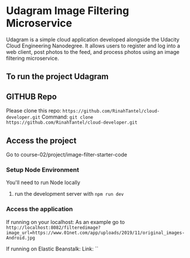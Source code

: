 # Udagram Image Filtering Microservice

Udagram is a simple cloud application developed alongside the Udacity Cloud Engineering Nanodegree. It allows users to register and log into a web client, post photos to the feed, and process photos using an image filtering microservice.

## To run the project Udagram

## GITHUB Repo

Please clone this repo: `https://github.com/RinahTantel/cloud-developer.git`
Command: `git clone https://github.com/RinahTantel/cloud-developer.git`

## Access the project
Go to course-02/project/image-filter-starter-code

### Setup Node Environment

You'll need to run Node locally

1. run the development server with `npm run dev`

### Access the application

If running on your localhost:
As an example go to `http://localhost:8082/filteredimage?image_url=https://www.01net.com/app/uploads/2019/11/original_images-Android.jpg`

If running on Elastic Beanstalk:
Link: ``

